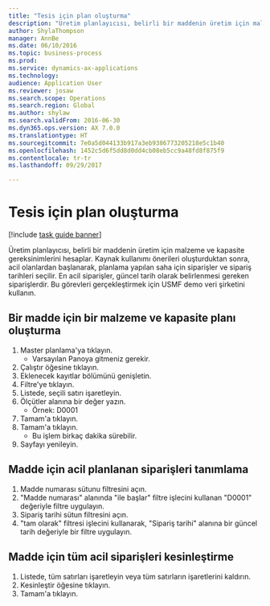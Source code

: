 ```yaml
--- 
title: "Tesis için plan oluşturma"
description: "Üretim planlayıcısı, belirli bir maddenin üretim için malzeme ve kapasite gereksinimlerini hesaplar."
author: ShylaThompson
manager: AnnBe
ms.date: 06/10/2016
ms.topic: business-process
ms.prod: 
ms.service: dynamics-ax-applications
ms.technology: 
audience: Application User
ms.reviewer: josaw
ms.search.scope: Operations
ms.search.region: Global
ms.author: shylaw
ms.search.validFrom: 2016-06-30
ms.dyn365.ops.version: AX 7.0.0
ms.translationtype: HT
ms.sourcegitcommit: 7e0a5d044133b917a3eb9386773205218e5c1b40
ms.openlocfilehash: 1452c5d6f5dd8d0dd4cb08eb5cc9a48fd8f875f9
ms.contentlocale: tr-tr
ms.lasthandoff: 09/29/2017

---
```

# <a name="create-a-plan-for-a-site"></a>Tesis için plan oluşturma

[!include [task guide banner](../../includes/task-guide-banner.md)]

Üretim planlayıcısı, belirli bir maddenin üretim için malzeme ve kapasite gereksinimlerini hesaplar. Kaynak kullanımı önerileri oluşturduktan sonra, acil olanlardan başlanarak, planlama yapılan saha için siparişler ve sipariş tarihleri seçilir. En acil siparişler, güncel tarih olarak belirlenmesi gereken siparişlerdir. Bu görevleri gerçekleştirmek için USMF demo veri şirketini kullanın.


## <a name="create-a-materials-and-capacity-plan-for-an-item"></a>Bir madde için bir malzeme ve kapasite planı oluşturma
1. Master planlama'ya tıklayın.
    * Varsayılan Panoya gitmeniz gerekir.  
2. Çalıştır öğesine tıklayın.
3. Eklenecek kayıtlar bölümünü genişletin.
4. Filtre'ye tıklayın.
5. Listede, seçili satırı işaretleyin.
6. Ölçütler alanına bir değer yazın.
    * Örnek: D0001  
7. Tamam'a tıklayın.
8. Tamam'a tıklayın.
    * Bu işlem birkaç dakika sürebilir.  
9. Sayfayı yenileyin.

## <a name="identify-the-urgent-planned-orders-for-the-item"></a>Madde için acil planlanan siparişleri tanımlama
1. Madde numarası sütunu filtresini açın.
2. "Madde numarası" alanında "ile başlar" filtre işlecini kullanan "D0001" değeriyle filtre uygulayın.
3. Sipariş tarihi sütun filtresini açın.
4. "tam olarak" filtresi işlecini kullanarak, "Sipariş tarihi" alanına bir güncel tarih değeriyle bir filtre uygulayın.

## <a name="firm-all-the-urgent-orders-for-the-item"></a>Madde için tüm acil siparişleri kesinleştirme
1. Listede, tüm satırları işaretleyin veya tüm satırların işaretlerini kaldırın.
2. Kesinleştir öğesine tıklayın.
3. Tamam'a tıklayın.


